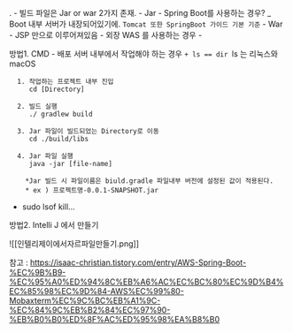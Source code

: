 .
	- 빌드 파일은  Jar or war 2가지 존재.
	- Jar 
	  - Spring Boot를 사용하는 경우?
	  _ Boot 내부 서버가 내장되어있기에.
	  `Tomcat 또한 SpringBoot 가이드 기본 기준`
	- War
	  - JSP 만으로 이루어져있음
	  - 외장 WAS 를 사용하는 경우
	- 


방법1. CMD
	- 배포 서버 내부에서 작업해야 하는 경우
	  `+ ls == dir
		  `ls 는 리눅스와 macOS
	  
	  1. 작업하는 프로젝트 내부 진입
	     cd [Directory]
	    
	  2. 빌드 실행
	     ./ gradlew build 
	     
	  3. Jar 파일이 빌드되었는 Directory로 이동
	     cd ./build/libs
	     
	  4. Jar 파일 실행
	     java -jar [file-name]      
	    
		*Jar 빌드 시 파일이름은 biuld.gradle 파일내부 버전에 설정된 값이 적용된다.
		* ex ) 프로젝트명-0.0.1-SNAPSHOT.jar
	  

 + sudo lsof kill...



방법2. Intelli J 에서 만들기

![[인텔리제이에서자르파일만들기.png]]



참고 : 
https://isaac-christian.tistory.com/entry/AWS-Spring-Boot-%EC%9B%B9-%EC%95%A0%ED%94%8C%EB%A6%AC%EC%BC%80%EC%9D%B4%EC%85%98%EC%9D%84-AWS%EC%99%80-Mobaxterm%EC%9C%BC%EB%A1%9C-%EC%84%9C%EB%B2%84%EC%97%90-%EB%B0%B0%ED%8F%AC%ED%95%98%EA%B8%B0